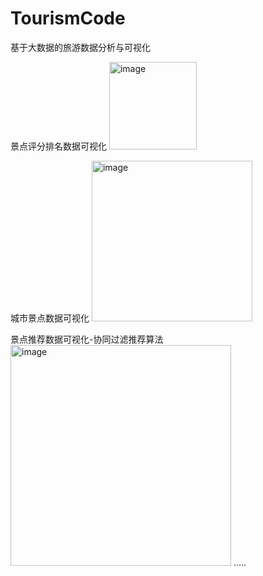 # TourismCode
基于大数据的旅游数据分析与可视化

景点评分排名数据可视化
<img width="140" alt="image" src="https://github.com/yxzh1/TourismCode/assets/94657643/651ef9ce-6d53-4a40-afc5-b229cb35d0e9">

城市景点数据可视化
<img width="257" alt="image" src="https://github.com/yxzh1/TourismCode/assets/94657643/92b18c41-ac1d-41a1-9d79-2c1ead036302">

景点推荐数据可视化-协同过滤推荐算法
<img width="353" alt="image" src="https://github.com/yxzh1/TourismCode/assets/94657643/768f495c-8026-43cc-97e4-1136d7f3e165">
 .....
